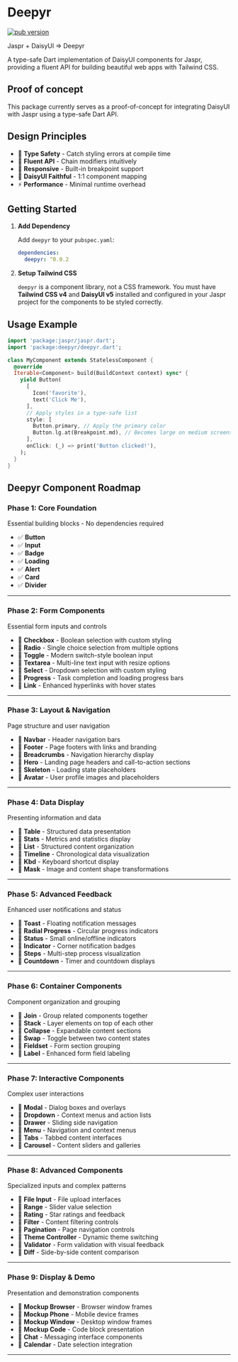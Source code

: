 # Deepyr

[![pub version](https://img.shields.io/pub/v/deepyr.svg)](https://pub.dev/packages/deepyr)

Jaspr + DaisyUI => Deepyr

A type-safe Dart implementation of DaisyUI components for Jaspr, providing a fluent API for building beautiful web apps with Tailwind CSS.

## Proof of concept

This package currently serves as a proof-of-concept for integrating DaisyUI with Jaspr using a type-safe Dart API.

## **Design Principles**

- 🎯 **Type Safety** - Catch styling errors at compile time
- 🔧 **Fluent API** - Chain modifiers intuitively
- 📱 **Responsive** - Built-in breakpoint support
- 🎨 **DaisyUI Faithful** - 1:1 component mapping
- ⚡ **Performance** - Minimal runtime overhead

## Getting Started

1. **Add Dependency**

    Add `deepyr` to your `pubspec.yaml`:

    ```yaml
    dependencies:
      deepyr: ^0.0.2
    ```

2. **Setup Tailwind CSS**

    `deepyr` is a component library, not a CSS framework. You must have **Tailwind CSS v4** and **DaisyUI v5** installed and configured in your Jaspr project for the components to be styled correctly.

## Usage Example

```dart
import 'package:jaspr/jaspr.dart';
import 'package:deepyr/deepyr.dart';

class MyComponent extends StatelessComponent {
  @override
  Iterable<Component> build(BuildContext context) sync* {
    yield Button(
      [
        Icon('favorite'),
        text('Click Me'),
      ],
      // Apply styles in a type-safe list
      style: [
        Button.primary, // Apply the primary color
        Button.lg.at(Breakpoint.md), // Becomes large on medium screens and up
      ],
      onClick: (_) => print('Button clicked!'),
    );
  }
}
```

## Deepyr Component Roadmap

### **Phase 1: Core Foundation**

Essential building blocks - No dependencies required

- ✅ **Button**
- ✅ **Input**
- ✅ **Badge**
- ✅ **Loading**
- ✅ **Alert**
- ✅ **Card**
- ✅ **Divider**

---

### **Phase 2: Form Components**

Essential form inputs and controls

- 🔲 **Checkbox** - Boolean selection with custom styling
- 🔲 **Radio** - Single choice selection from multiple options
- 🔲 **Toggle** - Modern switch-style boolean input
- 🔲 **Textarea** - Multi-line text input with resize options
- 🔲 **Select** - Dropdown selection with custom styling
- 🔲 **Progress** - Task completion and loading progress bars
- 🔲 **Link** - Enhanced hyperlinks with hover states

---

### **Phase 3: Layout & Navigation**

Page structure and user navigation

- 🔲 **Navbar** - Header navigation bars
- 🔲 **Footer** - Page footers with links and branding
- 🔲 **Breadcrumbs** - Navigation hierarchy display
- 🔲 **Hero** - Landing page headers and call-to-action sections
- 🔲 **Skeleton** - Loading state placeholders
- 🔲 **Avatar** - User profile images and placeholders

---

### **Phase 4: Data Display**

Presenting information and data

- 🔲 **Table** - Structured data presentation
- 🔲 **Stats** - Metrics and statistics display
- 🔲 **List** - Structured content organization
- 🔲 **Timeline** - Chronological data visualization
- 🔲 **Kbd** - Keyboard shortcut display
- 🔲 **Mask** - Image and content shape transformations

---

### **Phase 5: Advanced Feedback**

Enhanced user notifications and status

- 🔲 **Toast** - Floating notification messages
- 🔲 **Radial Progress** - Circular progress indicators
- 🔲 **Status** - Small online/offline indicators
- 🔲 **Indicator** - Corner notification badges
- 🔲 **Steps** - Multi-step process visualization
- 🔲 **Countdown** - Timer and countdown displays

---

### **Phase 6: Container Components**

Component organization and grouping

- 🔲 **Join** - Group related components together
- 🔲 **Stack** - Layer elements on top of each other
- 🔲 **Collapse** - Expandable content sections
- 🔲 **Swap** - Toggle between two content states
- 🔲 **Fieldset** - Form section grouping
- 🔲 **Label** - Enhanced form field labeling

---

### **Phase 7: Interactive Components**

Complex user interactions

- 🔲 **Modal** - Dialog boxes and overlays
- 🔲 **Dropdown** - Context menus and action lists
- 🔲 **Drawer** - Sliding side navigation
- 🔲 **Menu** - Navigation and context menus
- 🔲 **Tabs** - Tabbed content interfaces
- 🔲 **Carousel** - Content sliders and galleries

---

### **Phase 8: Advanced Components**

Specialized inputs and complex patterns

- 🔲 **File Input** - File upload interfaces
- 🔲 **Range** - Slider value selection
- 🔲 **Rating** - Star ratings and feedback
- 🔲 **Filter** - Content filtering controls
- 🔲 **Pagination** - Page navigation controls
- 🔲 **Theme Controller** - Dynamic theme switching
- 🔲 **Validator** - Form validation with visual feedback
- 🔲 **Diff** - Side-by-side content comparison

---

### **Phase 9: Display & Demo**

Presentation and demonstration components

- 🔲 **Mockup Browser** - Browser window frames
- 🔲 **Mockup Phone** - Mobile device frames
- 🔲 **Mockup Window** - Desktop window frames
- 🔲 **Mockup Code** - Code block presentation
- 🔲 **Chat** - Messaging interface components
- 🔲 **Calendar** - Date selection integration

---
